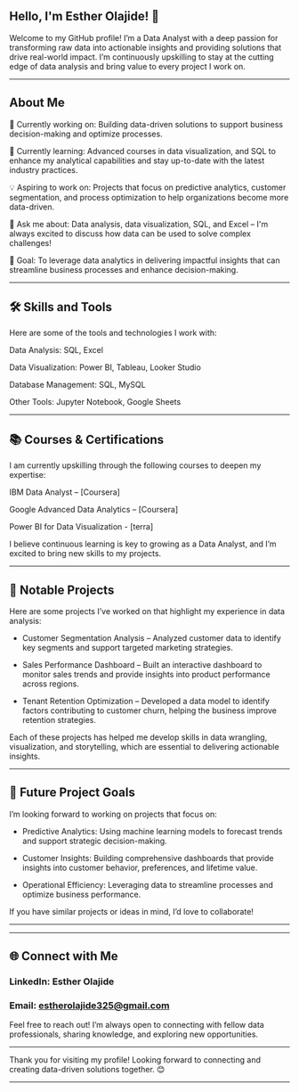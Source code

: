 ## Hello, I'm Esther Olajide! 👋

Welcome to my GitHub profile! I’m a Data Analyst with a deep passion for transforming raw data into actionable insights and providing solutions that drive real-world impact. I’m continuously upskilling to stay at the cutting edge of data analysis and bring value to every project I work on.


---

## About Me

🔭 Currently working on: Building data-driven solutions to support business decision-making and optimize processes.

🌱 Currently learning: Advanced courses in data visualization, and SQL to enhance my analytical capabilities and stay up-to-date with the latest industry practices.

💡 Aspiring to work on: Projects that focus on predictive analytics, customer segmentation, and process optimization to help organizations become more data-driven.

💬 Ask me about: Data analysis, data visualization, SQL, and Excel – I'm always excited to discuss how data can be used to solve complex challenges!

🎯 Goal: To leverage data analytics in delivering impactful insights that can streamline business processes and enhance decision-making.



---

## 🛠 Skills and Tools

Here are some of the tools and technologies I work with:

Data Analysis: SQL, Excel

Data Visualization: Power BI, Tableau, Looker Studio 

Database Management: SQL, MySQL

Other Tools: Jupyter Notebook, Google Sheets



---

## 📚 Courses & Certifications

I am currently upskilling through the following courses to deepen my expertise:

IBM Data Analyst – [Coursera]

Google Advanced Data Analytics – [Coursera]

Power BI for Data Visualization - [terra]


I believe continuous learning is key to growing as a Data Analyst, and I’m excited to bring new skills to my projects.


---

## 🌟 Notable Projects

Here are some projects I’ve worked on that highlight my experience in data analysis:

- Customer Segmentation Analysis – Analyzed customer data to identify key segments and support targeted marketing strategies.

- Sales Performance Dashboard – Built an interactive dashboard to monitor sales trends and provide insights into product performance across regions.

- Tenant Retention Optimization – Developed a data model to identify factors contributing to customer churn, helping the business improve retention strategies.


Each of these projects has helped me develop skills in data wrangling, visualization, and storytelling, which are essential to delivering actionable insights.


---

## 🚀 Future Project Goals

I’m looking forward to working on projects that focus on:

- Predictive Analytics: Using machine learning models to forecast trends and support strategic decision-making.

- Customer Insights: Building comprehensive dashboards that provide insights into customer behavior, preferences, and lifetime value.

- Operational Efficiency: Leveraging data to streamline processes and optimize business performance.


If you have similar projects or ideas in mind, I’d love to collaborate!


---

 


---

## 🌐 Connect with Me

### LinkedIn: Esther Olajide

### Email: estherolajide325@gmail.com


Feel free to reach out! I’m always open to connecting with fellow data professionals, sharing knowledge, and exploring new opportunities.


---

Thank you for visiting my profile! Looking forward to connecting and creating data-driven solutions together. 😊


---

